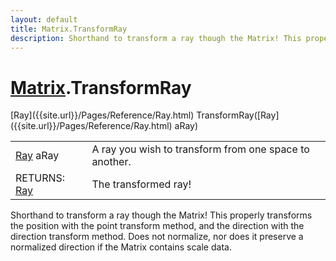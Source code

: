 ```yaml
---
layout: default
title: Matrix.TransformRay
description: Shorthand to transform a ray though the Matrix! This properly transforms the position with the point transform method, and the direction with the direction transform method. Does not normalize, nor does it preserve a normalized direction if the Matrix contains scale data.
---
```

# [Matrix]({{site.url}}/Pages/Reference/Matrix.html).TransformRay

<div class='signature' markdown='1'>
[Ray]({{site.url}}/Pages/Reference/Ray.html) TransformRay([Ray]({{site.url}}/Pages/Reference/Ray.html) aRay)
</div>

|  |  |
|--|--|
|[Ray]({{site.url}}/Pages/Reference/Ray.html) aRay|A ray you wish to transform from one space to             another.|
|RETURNS: [Ray]({{site.url}}/Pages/Reference/Ray.html)|The transformed ray!|

Shorthand to transform a ray though the Matrix! This
properly transforms the position with the point transform method,
and the direction with the direction transform method. Does not
normalize, nor does it preserve a normalized direction if the
Matrix contains scale data.



